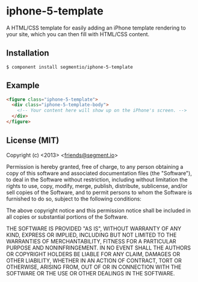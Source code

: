 
# iphone-5-template

  A HTML/CSS template for easily adding an iPhone template rendering to your site, which you can then fill with HTML/CSS content.

## Installation

    $ component install segmentio/iphone-5-template

## Example
    
```html
<figure class="iphone-5-template">
  <div class="iphone-5-template-body">
    <!-- Your content here will show up on the iPhone's screen. -->
  </div>
</figure>
```

## License (MIT)
 
  Copyright (c) <2013> &lt;friends@segment.io&gt;

  Permission is hereby granted, free of charge, to any person obtaining a copy of this software and associated documentation files (the "Software"), to deal in the Software without restriction, including without limitation the rights to use, copy, modify, merge, publish, distribute, sublicense, and/or sell copies of the Software, and to permit persons to whom the Software is furnished to do so, subject to the following conditions:

  The above copyright notice and this permission notice shall be included in all copies or substantial portions of the Software.

  THE SOFTWARE IS PROVIDED "AS IS", WITHOUT WARRANTY OF ANY KIND, EXPRESS OR IMPLIED, INCLUDING BUT NOT LIMITED TO THE WARRANTIES OF MERCHANTABILITY, FITNESS FOR A PARTICULAR PURPOSE AND NONINFRINGEMENT. IN NO EVENT SHALL THE AUTHORS OR COPYRIGHT HOLDERS BE LIABLE FOR ANY CLAIM, DAMAGES OR OTHER LIABILITY, WHETHER IN AN ACTION OF CONTRACT, TORT OR OTHERWISE, ARISING FROM, OUT OF OR IN CONNECTION WITH THE SOFTWARE OR THE USE OR OTHER DEALINGS IN THE SOFTWARE.